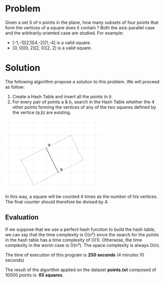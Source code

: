 # Problem
Given a set S of n points in the plane, how many subsets of four points that form the vertices of a square does it contain ? Both the axis-parallel case and the arbitrarily oriented case are studied.
For example: 
* [-1,-1][2,1][4,-2][1,-4] is a valid square.
* [0, 0][0, 2][2, 0][2, 2] is a valid square.

# Solution
The following algorithm propose a solution to this problem. We will proceed as follow:
1.  Create a Hash Table and insert all the points in it.
2.  For every pair of points a & b, search in the Hash Table whether the 4 other points forming the vertices of any of the two squares defined by the vertice (a,b) are existing.  

![Alt Text](diagram.png)

In this way, a square will be counted 4 times as the number of his vertices. The final counter should therefore be divised by 4.

## Evaluation
If we suppose that we use a perfect hash function to build the hash table, we can say that the time complexity is O(n²) since the search for the points in the hash table has a time complexity of O(1). Otherwise, the time complexity in the worst-case is O(n³). The space complexity is always O(n). 

The time of execution of this program is **250 seconds** (4 minutes 10 seconds)

The result of the algorithm applied on the dataset **points.txt** composed of 10000 points is: **65 squares**.

